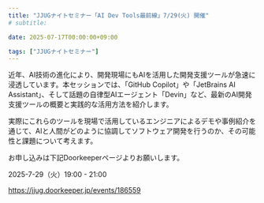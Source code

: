```yaml
---
title: "JJUGナイトセミナー「AI Dev Tools最前線」7/29(火) 開催"
# subtitle:

date: 2025-07-17T00:00:00+09:00

tags: ["JJUGナイトセミナー"]
---
```

近年、AI技術の進化により、開発現場にもAIを活用した開発支援ツールが急速に浸透しています。本セッションでは、「GitHub Copilot」や「JetBrains AI Assistant」、そして話題の自律型AIエージェント「Devin」など、最新のAI開発支援ツールの概要と実践的な活用方法を紹介します。

実際にこれらのツールを現場で活用しているエンジニアによるデモや事例紹介を通じて、AIと人間がどのように協調してソフトウェア開発を行うのか、その可能性と課題について考えます。


お申し込みは下記Doorkeeperページよりお願いします。

2025-7-29（火）19:00 - 21:00

https://jjug.doorkeeper.jp/events/186559
